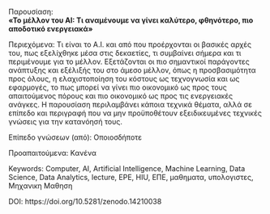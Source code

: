 Παρουσίαση:<br/>
<b>«Το μέλλον του ΑΙ: Τι αναμένουμε να γίνει καλύτερο, φθηνότερο, πιο αποδοτικό ενεργειακά»</b>

<p>Περιεχόμενα: Τι είναι το Α.Ι. και από που προέρχονται οι βασικές αρχές του, πως εξελίχθηκε μέσα στις δεκαετίες, τι συμβαίνει σήμερα και τι περιμένουμε για το μέλλον. Εξετάζονται οι πιο σημαντικοί παράγοντες ανάπτυξης και εξέλιξής του στο άμεσο μέλλον, όπως η προσβασιμότητα προς όλους, η ελαχιστοποίηση του κόστους ως τεχνογνωσία και ως εφαρμογές, το πως μπορεί να γίνει πιο οικονομικό ως προς τους απαιτούμενος πόρους και πιο οικονομικό ως προς τις ενεργειακές ανάγκες. Η παρουσίαση περιλαμβάνει κάποια τεχνικά θέματα, αλλά σε επίπεδο και περιγραφή που να μην προϋποθέτουν εξειδικευμένες τεχνικές γνώσεις για την κατανόησή τους.</p>
<p>Επίπεδο γνώσεων (από): Οποιοσδήποτε</p>
<p>Προαπαιτούμενα: Κανένα</p>
<p>Keywords: Computer, AI, Artificial Intelligence, Machine Learning, Data Science, Data Analytics, lecture, EPE, HIU, ΕΠΕ, μαθηματα, υπολογιστες, Μηχανικη Μαθηση</p>
<p>DOI: https://doi.org/10.5281/zenodo.14210038</p>
